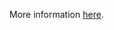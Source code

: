 More information [here](https://docs.bridgecrew.io/docs/ensure-2-admins-are-set-for-each-repository).
